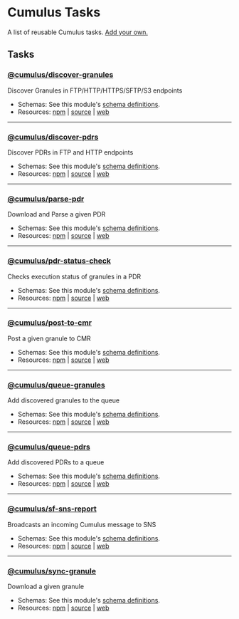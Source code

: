 # Cumulus Tasks

A list of reusable Cumulus tasks. [Add your own.](adding-a-task.md)

## Tasks

### [@cumulus/discover-granules](https://github.com/cumulus-nasa/cumulus/tree/master/tasks/discover-granules)
Discover Granules in FTP/HTTP/HTTPS/SFTP/S3 endpoints

- Schemas: See this module's [schema definitions](https://github.com/cumulus-nasa/cumulus/tree/master/tasks/discover-granules/schemas).
- Resources: [npm](https://npmjs.com/package/@cumulus/discover-granules) | [source](https://github.com/cumulus-nasa/cumulus) | [web](https://github.com/cumulus-nasa/cumulus/tree/master/tasks/discover-granules)

---

### [@cumulus/discover-pdrs](https://github.com/cumulus-nasa/cumulus/tree/master/tasks/discover-pdrs)
Discover PDRs in FTP and HTTP endpoints

- Schemas: See this module's [schema definitions](https://github.com/cumulus-nasa/cumulus/tree/master/tasks/discover-pdrs/schemas).
- Resources: [npm](https://npmjs.com/package/@cumulus/discover-pdrs) | [source](https://github.com/cumulus-nasa/cumulus) | [web](https://github.com/cumulus-nasa/cumulus/tree/master/tasks/discover-pdrs)

---

### [@cumulus/parse-pdr](https://github.com/cumulus-nasa/cumulus/tree/master/tasks/parse-pdr)
Download and Parse a given PDR

- Schemas: See this module's [schema definitions](https://github.com/cumulus-nasa/cumulus/tree/master/tasks/parse-pdr/schemas).
- Resources: [npm](https://npmjs.com/package/@cumulus/parse-pdr) | [source](https://github.com/cumulus-nasa/cumulus) | [web](https://github.com/cumulus-nasa/cumulus/tree/master/tasks/parse-pdr)

---

### [@cumulus/pdr-status-check](https://github.com/cumulus-nasa/cumulus/tree/master/tasks/pdr-status-check)
Checks execution status of granules in a PDR

- Schemas: See this module's [schema definitions](https://github.com/cumulus-nasa/cumulus/tree/master/tasks/pdr-status-check/schemas).
- Resources: [npm](https://npmjs.com/package/@cumulus/pdr-status-check) | [source](https://github.com/cumulus-nasa/cumulus) | [web](https://github.com/cumulus-nasa/cumulus/tree/master/tasks/pdr-status-check)

---

### [@cumulus/post-to-cmr](https://github.com/cumulus-nasa/cumulus/tree/master/tasks/post-to-cmr)
Post a given granule to CMR

- Schemas: See this module's [schema definitions](https://github.com/cumulus-nasa/cumulus/tree/master/tasks/post-to-cmr/schemas).
- Resources: [npm](https://npmjs.com/package/@cumulus/post-to-cmr) | [source](https://github.com/cumulus-nasa/cumulus) | [web](https://github.com/cumulus-nasa/cumulus/tree/master/tasks/post-to-cmr)

---

### [@cumulus/queue-granules](https://github.com/cumulus-nasa/cumulus/tree/master/tasks/queue-granules)
Add discovered granules to the queue

- Schemas: See this module's [schema definitions](https://github.com/cumulus-nasa/cumulus/tree/master/tasks/queue-granules/schemas).
- Resources: [npm](https://npmjs.com/package/@cumulus/queue-granules) | [source](https://github.com/cumulus-nasa/cumulus) | [web](https://github.com/cumulus-nasa/cumulus/tree/master/tasks/queue-granules)

---

### [@cumulus/queue-pdrs](https://github.com/cumulus-nasa/cumulus/tree/master/tasks/queue-pdrs)
Add discovered PDRs to a queue

- Schemas: See this module's [schema definitions](https://github.com/cumulus-nasa/cumulus/tree/master/tasks/queue-pdrs/schemas).
- Resources: [npm](https://npmjs.com/package/@cumulus/queue-pdrs) | [source](https://github.com/cumulus-nasa/cumulus) | [web](https://github.com/cumulus-nasa/cumulus/tree/master/tasks/queue-pdrs)

---

### [@cumulus/sf-sns-report](https://github.com/cumulus-nasa/cumulus/tree/master/tasks/sf-sns-report)
Broadcasts an incoming Cumulus message to SNS

- Schemas: See this module's [schema definitions](https://github.com/cumulus-nasa/cumulus/tree/master/tasks/sf-sns-report/schemas).
- Resources: [npm](https://npmjs.com/package/@cumulus/sf-sns-report) | [source](https://github.com/cumulus-nasa/cumulus) | [web](https://github.com/cumulus-nasa/cumulus/tree/master/tasks/sf-sns-report)

---

### [@cumulus/sync-granule](https://github.com/cumulus-nasa/cumulus/tree/master/tasks/sync-granule)
Download a given granule

- Schemas: See this module's [schema definitions](https://github.com/cumulus-nasa/cumulus/tree/master/tasks/sync-granule/schemas).
- Resources: [npm](https://npmjs.com/package/@cumulus/sync-granule) | [source](https://github.com/cumulus-nasa/cumulus) | [web](https://github.com/cumulus-nasa/cumulus/tree/master/tasks/sync-granule)
